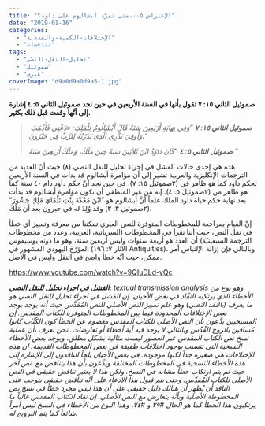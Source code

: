 ```yaml
---
title: "الإعتراض ٠٠٥،متى تمرّد أبشالوم على داود؟"
date: "2019-01-16"
categories: 
  - "الإختلافات-الكمية-والعددية"
  - "تناقضات"
tags: 
  - "تحليل-النقل-النصّي"
  - "صموئيل"
  - "عبري"
coverImage: "d9a0d9a0d9a5-1.jpg"
---
```


**صموئيل الثاني ١٥: ٧ تقول بأنها في السنة الأربعين في حين نجد صموئيل الثاني ٥: ٤ إشارة إلى أنَّها وقعت قبل ذلك بكثير.**

>  _**صموئيل الثاني ١٥**: **٧** ”وَفِي نِهَايَةِ أَرْبَعِينَ سَنَةً قَالَ أَبْشَالُومُ لِلْمَلِكِ: «دَعْنِي فَأَذْهَبَ وَأُوفِيَ نَذْرِي الَّذِي نَذَرْتُهُ لِلرَّبِّ فِي حَبْرُونَ،“_
> 
> _**صموئيل الثاني ٥**: **٤** ”كَانَ دَاوُدُ ابْنَ ثَلاَثِينَ سَنَةً حِينَ مَلَكَ، وَمَلَكَ أَرْبَعِينَ سَنَةً.“_

هذه هي إحدى حالات الفشل في إجراء تحليل للنقل النصي (٨) حيث أنّ العديد من الترجمات الإنكليزية والعربية تشير إلى أن مؤامرة أبشالوم قد بدأت في السنة الأربعين لحكم داود كما هو ظاهر في (٢صموئيل ١٥: ٧). في حين نجد أنَّ حكم داود دام ٤٠ سنة كما هو ظاهر من (٢صموئيل ٥: ٤). إنه من غير المنطقي أن تكون مؤامرة أبشالوم قد بدأت بعد نهاية حكم حياة داود الملك علماً أنَّ أبشالوم هو ”ابْنَ مَعْكَةَ بِنْتِ تَلْمَايَ مَلِكِ جَشُورَ“ (٢صموئيل ٣: ٣) وقد وُلِدَ له في حبرون بعد أن مَلَكَ.

إنَّ القيام بمراجعة للمخطوطات المتوفرة للنص العبري تمكننا من معرفة وتمييز أي خطأ في نقل النص، حيث أننا نقرأ في المخطوطات (السريانية، العربية، وعدد من مخطوطات الترجمة السبعينيّة) أن العدد هو أربعة سنوات وليس أربعين سنة، وهو ما دونه يوسيفوس المؤرّخ اليهودي المشهور في (الآثار ٧: ١٩٦ Antiquities). وبالتالي فإن إزالة الإلتباس أمر ممكن، حيث أنَّه خطأ واضح في النقل وليس في الأصل.

https://www.youtube.com/watch?v=9QIuDLd-yQc

_**الفشل في اجراء تحليل للنقل النصي:** textual transmission analysis وهو نوع من الأخطاء الذي يرتكبه النقّاد في بعض الأحيان. إن الفشل في اجراء تحليل للنقل النصي هو ما يعرف (بالنقد النصي) وهو علم تمييز النص الأصلي للنص المُقدَّس حيث أنه يوجد يوجد بعض الإختلافات المحدودة فيما بين المخطوطات المتوفرة للكتاب المقدس. إن المسيحيين يدَّعون بأن النص الأصلي للكتاب المقدس معصوم عن الخطأ كون الكُتَّاب كانوا مُساقين بالروح القُدُس وبالتالي لا يوجد فيه أية أخطاء أو تعارضات. نحن نعرف بأن عملية نسخ نص الكتاب المقدس عبر العصور ليست مثالية بشكل مطلق، ويوجد بعض الأخطاء النسخية التي تتسبب بوجود اختلافات طفيفة في بعض المخطوطات القديمة. ان هذه الإختلافات هي صغيرة جداً لكنها موجودة. في بعض الأحيان يلجأ الناقدون إلى الإشارة إلى هذه الأخطاء النسخية في المخطوطات المختلفة ويدَّعون بأن هذا يتناقض مع  نص آخر حيث لم يتم ارتكاب خطأ مشابه في النسخ. ولكن هذا لا يعتبر تناقض حقيقي في النص الأصلي للكتاب المُقدَّس. وحتى يتم قبول هذا الادعاء على أنَّه تناقض حقيقي يتوجب على الناقد أن يُظهِر أن هنالك دليل حقيقي على أن هذا ليس مجرد خطأ في نسخ نص المخطوطة الأصلية وبأنَّه يتعارض مع النص الأصلي. إن نقاد الكتاب المقدس غالباً ما يرتكبون هذا الخطأ كما هو الحال #٢٩ و #٧٤، وهذا النوع من الأخطاء في النسخ ليس أمراً شائعاً كما يتم الترويج له._

